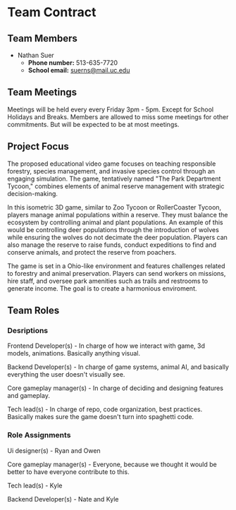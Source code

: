 # Team Contract

## Team Members
- Nathan Suer
    - **Phone number:** 513-635-7720
    - **School email:** suerns@mail.uc.edu


## Team Meetings
Meetings will be held every every Friday 3pm - 5pm. Except for School Holidays and Breaks.
Members are allowed to miss some meetings for other commitments. But will be expected to be at most meetings.

## Project Focus
The proposed educational video game focuses on teaching responsible forestry, species management, and invasive species control through an engaging simulation. The game, tentatively named "The Park Department Tycoon," combines elements of animal reserve management with strategic decision-making.

In this isometric 3D game, similar to Zoo Tycoon or RollerCoaster Tycoon, players manage animal populations within a reserve. They must balance the ecosystem by controlling animal and plant populations. An example of this would be controlling deer populations through the introduction of wolves while ensuring the wolves do not decimate the deer population. Players can also manage the reserve to raise funds, conduct expeditions to find and conserve animals, and protect the reserve from poachers.

The game is set in a Ohio-like environment and features challenges related to forestry and animal preservation. Players can send workers on missions, hire staff, and oversee park amenities such as trails and restrooms to generate income. The goal is to create a harmonious enviroment.

## Team Roles

### Desriptions
Frontend Developer(s) - In charge of how we interact with game, 3d models, animations. Basically anything visual. 

Backend Developer(s) - In charge of game systems, animal AI, and basically everything the user doesn't visually see.

Core gameplay manager(s) - In charge of deciding and designing features and gameplay.

Tech lead(s) - In charge of repo, code organization, best practices. Basically makes sure the game doesn't turn into spaghetti code.

### Role Assignments
Ui designer(s) - Ryan and Owen

Core gameplay manager(s) - Everyone, because we thought it would be better to have everyone contribute to this.

Tech lead(s) - Kyle

Backend Developer(s) - Nate and Kyle
